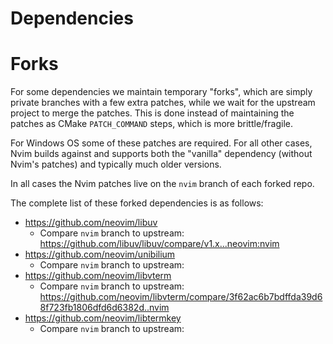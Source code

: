 Dependencies
============

Forks
=====

For some dependencies we maintain temporary "forks", which are simply private branches with a few extra patches, while we wait for the upstream project to merge the patches. This is done instead of maintaining the patches as CMake `PATCH_COMMAND` steps, which is more brittle/fragile.

For Windows OS some of these patches are required. For all other cases, Nvim builds against and supports both the "vanilla" dependency (without Nvim's patches) and typically much older versions.

In all cases the Nvim patches live on the `nvim` branch of each forked repo. 

The complete list of these forked dependencies is as follows:

* https://github.com/neovim/libuv
	* Compare `nvim` branch to upstream: https://github.com/libuv/libuv/compare/v1.x...neovim:nvim
* https://github.com/neovim/unibilium
	* Compare `nvim` branch to upstream: 
* https://github.com/neovim/libvterm
	* Compare `nvim` branch to upstream: https://github.com/neovim/libvterm/compare/3f62ac6b7bdffda39d68f723fb1806dfd6d6382d..nvim
* https://github.com/neovim/libtermkey
	* Compare `nvim` branch to upstream: 

